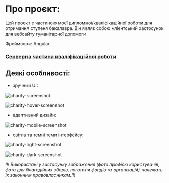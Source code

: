 # Про проєкт:

Цей проєкт є частиною моєї дипломної/кваліфікаційної роботи для отримання
ступеня бакалавра. Він являє собою клієнтський застосунок для вебсайту гуманітарної допомоги.

Фреймворк: Angular.

### [Серверна частина кваліфікаційної роботи](https://github.com/guzev-dev/bachelor-backend)

## Деякі особливості:
* зручний UI:

![charity-screenshot](https://drive.google.com/uc?export=view&id=1fTdMKAK4bmkbhF60UPfLLydc_XJZzjmz)

![charity-hover-screenshot](https://drive.google.com/uc?export=view&id=1jOUJP34W_8IA8S4rKkKjXOnPUswAJQNa)

* адаптивний дизайн:

![charity-mobile-screenshot](https://drive.google.com/uc?export=view&id=1Byg24wmIjtLSSwW5t-Cj8dXBgUhvc6Aj)

* світла та темні теми інтерфейсу:

![charity-light-screenshot](https://drive.google.com/uc?export=view&id=1n5oJ6AclLMUU6cHB1NtasHJKhXAQIQvY)

![charity-dark-screenshot](https://drive.google.com/uc?export=view&id=1nveON19LxCDk31QSJ88qy1zTZUyPYi-o)

*!!! Використані у застосунку зображення (фото профілю користувачів, фото для благодійних зборів,
логотипи фондів та організацій) належать їх законним правовласникам.!!!*
